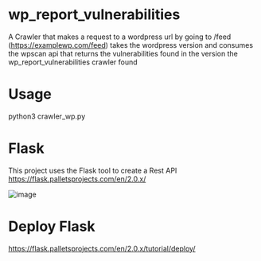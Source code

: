 # wp_report_vulnerabilities
A Crawler that makes a request to a wordpress url by going to /feed (https://examplewp.com/feed) takes the wordpress version and consumes the wpscan api that returns the vulnerabilities found in the version the wp_report_vulnerabilities crawler found

# Usage
python3 crawler_wp.py

# Flask
This project uses the Flask tool to create a Rest API
https://flask.palletsprojects.com/en/2.0.x/

![image](https://user-images.githubusercontent.com/52108028/142212341-d21e6f6c-ec69-40ce-b8c0-0b90586b53f3.png)

# Deploy Flask
https://flask.palletsprojects.com/en/2.0.x/tutorial/deploy/



